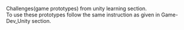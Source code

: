 Challenges(game prototypes) from unity learning section.   
To use these prototypes follow the same instruction as given in Game-Dev_Unity section.


